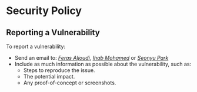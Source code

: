 # Security Policy

## Reporting a Vulnerability

To report a vulnerability:

- Send an email to: _<a href="mailto:feras.aljoudi@gmail.com">Feras Aljoudi</a>_, _<a href="mailto:ehabsalem98@gmail.com">Ihab Mohamed</a>_ or _<a href="mailto:park.serena.s@gmail.com">Seonyu Park</a>_
- Include as much information as possible about the vulnerability, such as:
    - Steps to reproduce the issue.
    - The potential impact.
    - Any proof-of-concept or screenshots.
